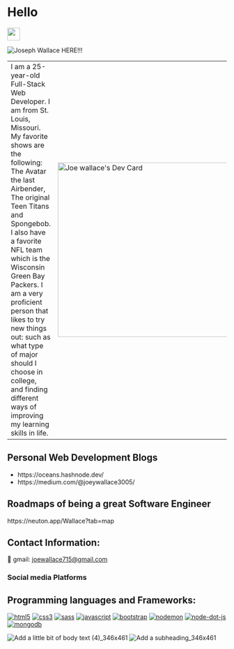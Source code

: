 <h1>Hello</h1> 
<img src="https://github.com/TheDudeThatCode/TheDudeThatCode/blob/master/Assets/Hi.gif" width="29px">


![Joseph Wallace HERE!!!](https://user-images.githubusercontent.com/60151170/179810611-a35d55ef-34de-4b1c-b155-5610a754fe9b.png)


<table>
<tr>
  <td valign="center">
 I am a 25-year-old Full-Stack Web Developer. I am from St. Louis, Missouri. My favorite shows are the following: The Avatar the last Airbender, The original Teen Titans and Spongebob. I also have a favorite NFL team which is the Wisconsin Green Bay Packers. I am a very proficient person that likes to try new things out: such as what type of major should I choose in college, and finding different ways of improving my learning skills in life.
<td >

  <a href="https://app.daily.dev/JoeWallace35"><img src="https://api.daily.dev/devcards/220a2de0a5824f24beff2c0f1beea884.png?r=e8x" width="400" alt="Joe wallace's Dev Card"/></a>
  </td>

 </tr>
</table>

<h2>Personal Web Development Blogs</h2>

<ul>
<li>https://oceans.hashnode.dev/</li>
<li>https://medium.com/@joeywallace3005/</li>
</ul>

<h2>Roadmaps of being a great Software Engineer</h2>
https://neuton.app/Wallace?tab=map

<h2>Contact Information:</h2>

📩 gmail: joewallace715@gmail.com

<h3>Social media Platforms</h3>





<h2>Programming languages and Frameworks:</h2>


<a href="https://www.w3schools.com/html/" >![html5](https://user-images.githubusercontent.com/60151170/158027823-6041d00c-a7c6-4545-9209-857285d3055b.svg)</a>
<a href="https://www.w3schools.com/css/" >![css3](https://user-images.githubusercontent.com/60151170/158027831-b19e1b7b-fd4d-429c-bddf-a2677220a213.svg)</a>
<a href="https://sass-lang.com/" >![sass](https://user-images.githubusercontent.com/60151170/158027777-210a9fe1-6423-48a6-8795-8a3b0c2b8bf1.svg)</a>
<a href="https://www.w3schools.com/js/" >![javascript](https://user-images.githubusercontent.com/60151170/158027854-dac9bce1-e8db-4962-9908-481da200dcf0.svg)</a>
<a href="https://getbootstrap.com/" >![bootstrap](https://user-images.githubusercontent.com/60151170/158027868-575608b2-d03b-4c4d-ba05-31a0befd24b9.svg)</a>
<a href="https://www.npmjs.com/package/nodemon" >![nodemon](https://user-images.githubusercontent.com/60151170/158027873-8cb2831d-14bc-4482-9714-9215a1c3f35b.svg)</a>
<a href="https://nodejs.org/en/" >![node-dot-js](https://user-images.githubusercontent.com/60151170/158027880-f1b4308b-7955-4eff-a15d-193fc0fefa70.svg)</a>
<a href="https://www.mongodb.com/" >![mongodb](https://user-images.githubusercontent.com/60151170/158027887-667921b5-03d6-432c-ae59-498b3795b2ce.svg)</a>





![Add a little bit of body text (4)_346x461](https://user-images.githubusercontent.com/60151170/179804781-fb517956-5b41-4d0a-9bc7-5a3eb3738e88.png) ![Add a subheading_346x461](https://user-images.githubusercontent.com/60151170/179817640-80370a4c-e86c-47eb-ac23-22d722f82464.png)


  
  
 







